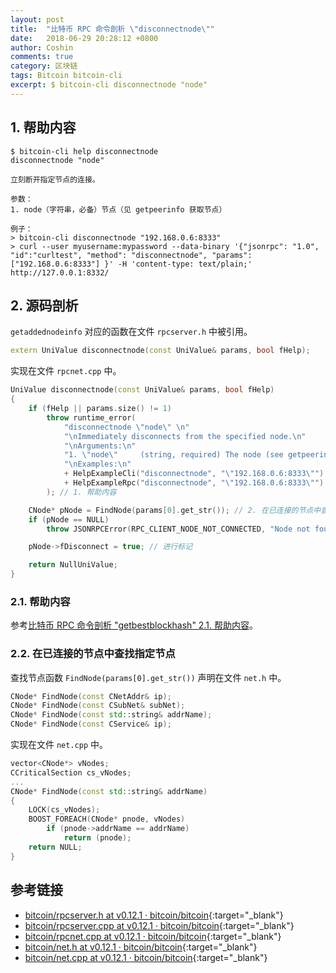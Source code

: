```yaml
---
layout: post
title:  "比特币 RPC 命令剖析 \"disconnectnode\""
date:   2018-06-29 20:28:12 +0800
author: Coshin
comments: true
category: 区块链
tags: Bitcoin bitcoin-cli
excerpt: $ bitcoin-cli disconnectnode "node"
---
```

## 1. 帮助内容

```shell
$ bitcoin-cli help disconnectnode
disconnectnode "node"

立刻断开指定节点的连接。

参数：
1. node（字符串，必备）节点（见 getpeerinfo 获取节点）

例子：
> bitcoin-cli disconnectnode "192.168.0.6:8333"
> curl --user myusername:mypassword --data-binary '{"jsonrpc": "1.0", "id":"curltest", "method": "disconnectnode", "params": ["192.168.0.6:8333"] }' -H 'content-type: text/plain;' http://127.0.0.1:8332/
```

## 2. 源码剖析

`getaddednodeinfo` 对应的函数在文件 `rpcserver.h` 中被引用。

```cpp
extern UniValue disconnectnode(const UniValue& params, bool fHelp);
```

实现在文件 `rpcnet.cpp` 中。

```cpp
UniValue disconnectnode(const UniValue& params, bool fHelp)
{
    if (fHelp || params.size() != 1)
        throw runtime_error(
            "disconnectnode \"node\" \n"
            "\nImmediately disconnects from the specified node.\n"
            "\nArguments:\n"
            "1. \"node\"     (string, required) The node (see getpeerinfo for nodes)\n"
            "\nExamples:\n"
            + HelpExampleCli("disconnectnode", "\"192.168.0.6:8333\"")
            + HelpExampleRpc("disconnectnode", "\"192.168.0.6:8333\"")
        ); // 1. 帮助内容

    CNode* pNode = FindNode(params[0].get_str()); // 2. 在已连接的节点中查找指定节点
    if (pNode == NULL)
        throw JSONRPCError(RPC_CLIENT_NODE_NOT_CONNECTED, "Node not found in connected nodes");

    pNode->fDisconnect = true; // 进行标记

    return NullUniValue;
}
```

### 2.1. 帮助内容

参考[比特币 RPC 命令剖析 "getbestblockhash" 2.1. 帮助内容](/blog/2018/05/bitcoin-rpc-command-getbestblockhash.html#21-帮助内容)。

### 2.2. 在已连接的节点中查找指定节点

查找节点函数 `FindNode(params[0].get_str())` 声明在文件 `net.h` 中。

```cpp
CNode* FindNode(const CNetAddr& ip);
CNode* FindNode(const CSubNet& subNet);
CNode* FindNode(const std::string& addrName);
CNode* FindNode(const CService& ip);
```

实现在文件 `net.cpp` 中。

```cpp
vector<CNode*> vNodes;
CCriticalSection cs_vNodes;
...
CNode* FindNode(const std::string& addrName)
{
    LOCK(cs_vNodes);
    BOOST_FOREACH(CNode* pnode, vNodes)
        if (pnode->addrName == addrName)
            return (pnode);
    return NULL;
}
```

## 参考链接

* [bitcoin/rpcserver.h at v0.12.1 · bitcoin/bitcoin](https://github.com/bitcoin/bitcoin/blob/v0.12.1/src/rpcserver.h){:target="_blank"}
* [bitcoin/rpcserver.cpp at v0.12.1 · bitcoin/bitcoin](https://github.com/bitcoin/bitcoin/blob/v0.12.1/src/rpcserver.cpp){:target="_blank"}
* [bitcoin/rpcnet.cpp at v0.12.1 · bitcoin/bitcoin](https://github.com/bitcoin/bitcoin/blob/v0.12.1/src/rpcnet.cpp){:target="_blank"}
* [bitcoin/net.h at v0.12.1 · bitcoin/bitcoin](https://github.com/bitcoin/bitcoin/blob/v0.12.1/src/net.h){:target="_blank"}
* [bitcoin/net.cpp at v0.12.1 · bitcoin/bitcoin](https://github.com/bitcoin/bitcoin/blob/v0.12.1/src/net.cpp){:target="_blank"}
